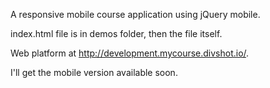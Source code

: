 A responsive mobile course application using jQuery mobile. 

index.html file is in demos folder, then the file itself.

Web platform at http://development.mycourse.divshot.io/.

I'll get the mobile version available soon.
